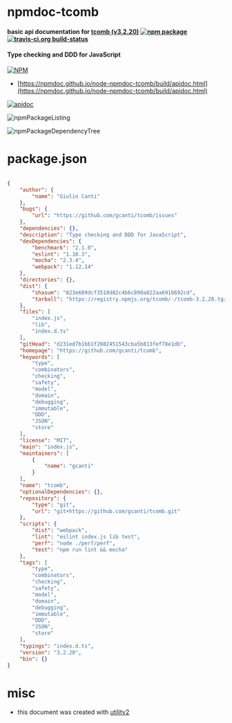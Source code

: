 # npmdoc-tcomb

#### basic api documentation for  [tcomb (v3.2.20)](https://github.com/gcanti/tcomb)  [![npm package](https://img.shields.io/npm/v/npmdoc-tcomb.svg?style=flat-square)](https://www.npmjs.org/package/npmdoc-tcomb) [![travis-ci.org build-status](https://api.travis-ci.org/npmdoc/node-npmdoc-tcomb.svg)](https://travis-ci.org/npmdoc/node-npmdoc-tcomb)

#### Type checking and DDD for JavaScript

[![NPM](https://nodei.co/npm/tcomb.png?downloads=true&downloadRank=true&stars=true)](https://www.npmjs.com/package/tcomb)

- [https://npmdoc.github.io/node-npmdoc-tcomb/build/apidoc.html](https://npmdoc.github.io/node-npmdoc-tcomb/build/apidoc.html)

[![apidoc](https://npmdoc.github.io/node-npmdoc-tcomb/build/screenCapture.buildCi.browser.%252Ftmp%252Fbuild%252Fapidoc.html.png)](https://npmdoc.github.io/node-npmdoc-tcomb/build/apidoc.html)

![npmPackageListing](https://npmdoc.github.io/node-npmdoc-tcomb/build/screenCapture.npmPackageListing.svg)

![npmPackageDependencyTree](https://npmdoc.github.io/node-npmdoc-tcomb/build/screenCapture.npmPackageDependencyTree.svg)



# package.json

```json

{
    "author": {
        "name": "Giulio Canti"
    },
    "bugs": {
        "url": "https://github.com/gcanti/tcomb/issues"
    },
    "dependencies": {},
    "description": "Type checking and DDD for JavaScript",
    "devDependencies": {
        "benchmark": "2.1.0",
        "eslint": "1.10.3",
        "mocha": "2.3.4",
        "webpack": "1.12.14"
    },
    "directories": {},
    "dist": {
        "shasum": "823e689dcf3518d82c4b6c890a822aa6916692cd",
        "tarball": "https://registry.npmjs.org/tcomb/-/tcomb-3.2.20.tgz"
    },
    "files": [
        "index.js",
        "lib",
        "index.d.ts"
    ],
    "gitHead": "d231ed7b1bb1f2082451543cba5b813fef78e1db",
    "homepage": "https://github.com/gcanti/tcomb",
    "keywords": [
        "type",
        "combinators",
        "checking",
        "safety",
        "model",
        "domain",
        "debugging",
        "immutable",
        "DDD",
        "JSON",
        "store"
    ],
    "license": "MIT",
    "main": "index.js",
    "maintainers": [
        {
            "name": "gcanti"
        }
    ],
    "name": "tcomb",
    "optionalDependencies": {},
    "repository": {
        "type": "git",
        "url": "git+https://github.com/gcanti/tcomb.git"
    },
    "scripts": {
        "dist": "webpack",
        "lint": "eslint index.js lib test",
        "perf": "node ./perf/perf",
        "test": "npm run lint && mocha"
    },
    "tags": [
        "type",
        "combinators",
        "checking",
        "safety",
        "model",
        "domain",
        "debugging",
        "immutable",
        "DDD",
        "JSON",
        "store"
    ],
    "typings": "index.d.ts",
    "version": "3.2.20",
    "bin": {}
}
```



# misc
- this document was created with [utility2](https://github.com/kaizhu256/node-utility2)
